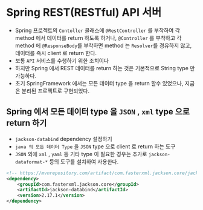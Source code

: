 # Spring REST(RESTful) API 서버
- Spring 프로젝트의 `Contoller` 클래스에 `@RestController` 를 부착하여 각 method 에서 데이터를 return 하도록 하거나, `@Controller` 를 부착하고 각 method 에 `@ResponseBody`를 부착하면 method 는 `Resolver`를 경유하지 않고, 데이터를 즉시 client 로 return 한다.
- 보통 `API` 서비스를 수행하기 위한 조치이다
- 하지만 Spring 에서 REST 데이터를 return 하는 것은 기본적으로 String type 만 가능하다.
- 초기 SpringFramework 에서는 모든 데이터 type 을 return 할수 있었으나, 지금은 분리된 프로젝트로 구현되었다.

## Spring 에서 모든 데이터 type 을 `JSON` , `xml` type 으로 return 하기

- `jackson-databind` dependency 설정하기
- `java 의 모든 데이터 Type` 을 `JSON` type 으로 client 로 return 하는 도구
- `JSON` 외에 `xml` , `yaml` 등 기타 type 이 필요한 경우는 추가로
`jackson-dataformat-*` 등의 도구를 설치하여 사용한다.
```xml
<!-- https://mvnrepository.com/artifact/com.fasterxml.jackson.core/jackson-databind -->
<dependency>
    <groupId>com.fasterxml.jackson.core</groupId>
    <artifactId>jackson-databind</artifactId>
    <version>2.17.1</version>
</dependency>

```